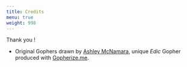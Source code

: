 ```yaml
---
title: Credits
menu: true
weight: 998
---
```


Thank you !

- Original Gophers drawn by [Ashley McNamara](https://twitter.com/ashleymcnamara/), unique *Edic* Gopher produced with [Gopherize.me](https://gopherize.me/).
